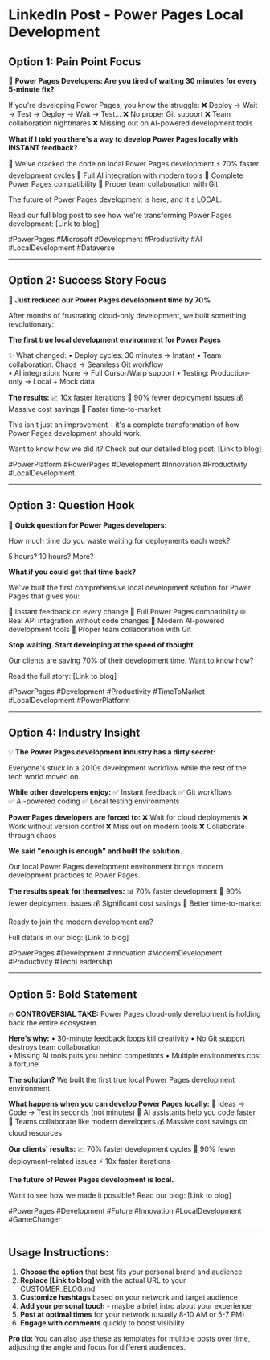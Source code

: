 # LinkedIn Post - Power Pages Local Development

## Option 1: Pain Point Focus

🚨 **Power Pages Developers: Are you tired of waiting 30 minutes for every 5-minute fix?**

If you're developing Power Pages, you know the struggle:
❌ Deploy → Wait → Test → Deploy → Wait → Test...
❌ No proper Git support
❌ Team collaboration nightmares
❌ Missing out on AI-powered development tools

**What if I told you there's a way to develop Power Pages locally with INSTANT feedback?**

🚀 We've cracked the code on local Power Pages development
⚡ 70% faster development cycles
🤖 Full AI integration with modern tools
🔧 Complete Power Pages compatibility
👥 Proper team collaboration with Git

The future of Power Pages development is here, and it's LOCAL.

Read our full blog post to see how we're transforming Power Pages development: [Link to blog]

#PowerPages #Microsoft #Development #Productivity #AI #LocalDevelopment #Dataverse

---

## Option 2: Success Story Focus

🎯 **Just reduced our Power Pages development time by 70%**

After months of frustrating cloud-only development, we built something revolutionary:

**The first true local development environment for Power Pages**

✨ What changed:
• Deploy cycles: 30 minutes → Instant
• Team collaboration: Chaos → Seamless Git workflow  
• AI integration: None → Full Cursor/Warp support
• Testing: Production-only → Local + Mock data

**The results:**
📈 10x faster iterations
🔧 90% fewer deployment issues
💰 Massive cost savings
🚀 Faster time-to-market

This isn't just an improvement – it's a complete transformation of how Power Pages development should work.

Want to know how we did it? Check out our detailed blog post: [Link to blog]

#PowerPlatform #PowerPages #Development #Innovation #Productivity #LocalDevelopment

---

## Option 3: Question Hook

🤔 **Quick question for Power Pages developers:**

How much time do you waste waiting for deployments each week?

5 hours? 10 hours? More?

**What if you could get that time back?**

We've built the first comprehensive local development solution for Power Pages that gives you:

🚀 Instant feedback on every change
🔧 Full Power Pages compatibility
🌐 Real API integration without code changes
🤖 Modern AI-powered development tools
👥 Proper team collaboration with Git

**Stop waiting. Start developing at the speed of thought.**

Our clients are saving 70% of their development time. Want to know how?

Read the full story: [Link to blog]

#PowerPages #Development #Productivity #TimeToMarket #LocalDevelopment #PowerPlatform

---

## Option 4: Industry Insight

💡 **The Power Pages development industry has a dirty secret:**

Everyone's stuck in a 2010s development workflow while the rest of the tech world moved on.

**While other developers enjoy:**
✅ Instant feedback
✅ Git workflows  
✅ AI-powered coding
✅ Local testing environments

**Power Pages developers are forced to:**
❌ Wait for cloud deployments
❌ Work without version control
❌ Miss out on modern tools
❌ Collaborate through chaos

**We said "enough is enough" and built the solution.**

Our local Power Pages development environment brings modern development practices to Power Pages.

**The results speak for themselves:**
📊 70% faster development
🎯 90% fewer deployment issues
💰 Significant cost savings
🚀 Better time-to-market

Ready to join the modern development era?

Full details in our blog: [Link to blog]

#PowerPages #Development #Innovation #ModernDevelopment #Productivity #TechLeadership

---

## Option 5: Bold Statement

🔥 **CONTROVERSIAL TAKE:** Power Pages cloud-only development is holding back the entire ecosystem.

**Here's why:**
• 30-minute feedback loops kill creativity
• No Git support destroys team collaboration  
• Missing AI tools puts you behind competitors
• Multiple environments cost a fortune

**The solution?** We built the first true local Power Pages development environment.

**What happens when you can develop Power Pages locally:**
🚀 Ideas → Code → Test in seconds (not minutes)
🤖 AI assistants help you code faster
👥 Teams collaborate like modern developers
💰 Massive cost savings on cloud resources

**Our clients' results:**
📈 70% faster development cycles
🔧 90% fewer deployment-related issues
⚡ 10x faster iterations

**The future of Power Pages development is local.**

Want to see how we made it possible? Read our blog: [Link to blog]

#PowerPages #Development #Future #Innovation #LocalDevelopment #GameChanger

---

## Usage Instructions:

1. **Choose the option** that best fits your personal brand and audience
2. **Replace [Link to blog]** with the actual URL to your CUSTOMER_BLOG.md
3. **Customize hashtags** based on your network and target audience
4. **Add your personal touch** - maybe a brief intro about your experience
5. **Post at optimal times** for your network (usually 8-10 AM or 5-7 PM)
6. **Engage with comments** quickly to boost visibility

**Pro tip:** You can also use these as templates for multiple posts over time, adjusting the angle and focus for different audiences.
